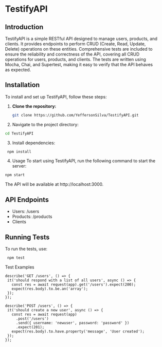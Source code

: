 # TestifyAPI

## Introduction
TestifyAPI is a simple RESTful API designed to manage users, products, and clients. It provides endpoints to perform CRUD (Create, Read, Update, Delete) operations on these entities. Comprehensive tests are included to ensure the reliability and correctness of the API, covering all CRUD operations for users, products, and clients. The tests are written using Mocha, Chai, and Supertest, making it easy to verify that the API behaves as expected.

## Installation
To install and set up TestifyAPI, follow these steps:

1. **Clone the repository:**
   ```sh
   git clone https://github.com/YeffersonSilva/TestifyAPI.git
2. Navigate to the project directory:
  ```sh
cd TestifyAPI

   ```
3. Install dependencies:
 ```sh
  npm install
```
4. Usage
To start using TestifyAPI, run the following command to start the server:
 ```sh
npm start
 ```
The API will be available at http://localhost:3000.

## API Endpoints
- Users: /users
- Products: /products
- Clients

##  Running Tests
To run the tests, use:
 ```sh
  npm test
 ```
Test Examples

 ```
describe('GET /users', () => {
  it('should respond with a list of all users', async () => {
    const res = await request(app).get('/users').expect(200);
    expect(res.body).to.be.an('array');
  });
});

describe('POST /users', () => {
  it('should create a new user', async () => {
    const res = await request(app)
      .post('/users')
      .send({ username: 'newuser', password: 'password' })
      .expect(201);
    expect(res.body).to.have.property('message', 'User created');
  });
});
```
